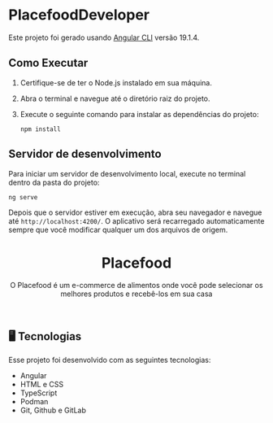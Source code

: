 # PlacefoodDeveloper

Este projeto foi gerado usando [Angular CLI](https://github.com/angular/angular-cli) versão 19.1.4.

## Como Executar

1. Certifique-se de ter o Node.js instalado em sua máquina.
2. Abra o terminal e navegue até o diretório raiz do projeto.
3. Execute o seguinte comando para instalar as dependências do projeto:

    ```
    npm install
    ```

## Servidor de desenvolvimento

Para iniciar um servidor de desenvolvimento local, execute no terminal dentro da pasta do projeto:

```bash
ng serve
```

Depois que o servidor estiver em execução, abra seu navegador e navegue até `http://localhost:4200/`. O aplicativo será recarregado automaticamente sempre que você modificar qualquer um dos arquivos de origem.

<h1 align="center"> Placefood </h1>

<p align="center">
O Placefood é um e-commerce de alimentos onde você pode selecionar os melhores produtos e recebê-los em sua casa
</p>


<br>

<!-- Adicionar imagem posteriormente -->
<!-- <p align="center">
  <img alt="" src="" width="100%">
</p> -->

## 🖥️ Tecnologias

Esse projeto foi desenvolvido com as seguintes tecnologias:

- Angular
- HTML e CSS
- TypeScript
- Podman
- Git, Github e GitLab